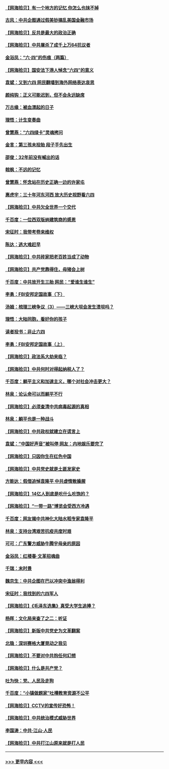 #### [【网海拾贝】有一个地方的记忆 你怎么也抹不掉](../pages/nsc993/n13009802.md?t=06100352) 
#### [古风：中共企图通过假美钞搞乱美国金融市场](../pages/nsc993/n13009626.md?t=06100352) 
#### [【网海拾贝】反共是最大的政治正确](../pages/nsc993/n13007051.md?t=06100352) 
#### [【网海拾贝】中共屠杀了成千上万64抗议者](../pages/nsc993/n13002713.md?t=06100352) 
#### [金浴凤：“六·四”的伤痕（两篇）](../pages/nsc993/n13001719.md?t=06100352) 
#### [【网海拾贝】国安法下港人悼念“六四”的意义](../pages/nsc993/n13001039.md?t=06100352) 
#### [袁斌：又到六四 网民翻墙到海外网络表达哀思](../pages/nsc993/n13000995.md?t=06100352) 
#### [颜纯钩：正义可能迟到，但不会永远缺席](../pages/nsc993/n13000920.md?t=06100352) 
#### [万古缘：被血漂起的日子](../pages/nsc993/n13000914.md?t=06100352) 
#### [理悟：计生变奏曲](../pages/nsc993/n13000414.md?t=06100352) 
#### [曾慧燕：“六四绿卡”灵魂拷问](../pages/nsc993/n13000277.md?t=06100352) 
#### [金言：第三孩未投胎 段子手先出生](../pages/nsc993/n13000215.md?t=06100352) 
#### [邵俊：32年前没有喊出的话](../pages/nsc993/n13000181.md?t=06100352) 
#### [戟枫：不远的记忆](../pages/nsc993/n13000121.md?t=06100352) 
#### [曾慧燕：怀念站在历史正确一边的许家屯](../pages/nsc993/n13000073.md?t=06100352) 
#### [惠虎宇：三十年河东河西 放大历史视野看六四](../pages/nsc993/n13000018.md?t=06100352) 
#### [【网海拾贝】中共欠全世界一个交代](../pages/nsc993/n12998706.md?t=06100352) 
#### [千百度：一位西双版纳建筑商的感恩](../pages/nsc993/n12998487.md?t=06100352) 
#### [宋征时：我带考卷来维权](../pages/nsc993/n12994088.md?t=06100352) 
#### [陈达：逃大难赶早](../pages/nsc993/n12993569.md?t=06100352) 
#### [【网海拾贝】中共砖家把老百姓当成了动物](../pages/nsc993/n12993483.md?t=06100352) 
#### [【网海拾贝】共产党靠得住，母猪会上树](../pages/nsc993/n12990730.md?t=06100352) 
#### [千百度：中共放开生三胎 网民：“爱谁生谁生”](../pages/nsc993/n12990644.md?t=06100352) 
#### [李勇：FBI安邦定国故事（下）](../pages/nsc993/n12987854.md?t=06100352) 
#### [汤姆：梳理三峡争议（3）——三峡大坝会发生溃坝吗？](../pages/nsc993/n12989806.md?t=06100352) 
#### [理悟：大陆同胞，看好你的孩子](../pages/nsc993/n12989778.md?t=06100352) 
#### [读者投书：非止六四](../pages/nsc993/n12989673.md?t=06100352) 
#### [李勇：FBI安邦定国故事（上）](../pages/nsc993/n12987749.md?t=06100352) 
#### [【网海拾贝】政法系大劫来临？](../pages/nsc993/n12987596.md?t=06100352) 
#### [【网海拾贝】中共何时对得起纳税人了？](../pages/nsc993/n12985578.md?t=06100352) 
#### [千百度：躺平主义和加速主义，哪个对社会冲击更大？](../pages/nsc993/n12985512.md?t=06100352) 
#### [林泉：论认命可以而躺平不行](../pages/nsc993/n12985505.md?t=06100352) 
#### [【网海拾贝】必须查清中共病毒起源的真相](../pages/nsc993/n12984276.md?t=06100352) 
#### [林泉：躺平也是一种战斗](../pages/nsc993/n12984194.md?t=06100352) 
#### [【网海拾贝】中共政权就建立在谎言上](../pages/nsc993/n12981880.md?t=06100352) 
#### [袁斌：“中国好声音”被叫停 网友：内地娱乐要完了](../pages/nsc993/n12981826.md?t=06100352) 
#### [【网海拾贝】只因你生在红色中国](../pages/nsc993/n12979096.md?t=06100352) 
#### [【网海拾贝】中共党史就是土匪发家史](../pages/nsc993/n12976478.md?t=06100352) 
#### [方能达：假借追悼袁隆平 中共虚情散臊腥](../pages/nsc993/n12976396.md?t=06100352) 
#### [【网海拾贝】14亿人到底是吃什么吃饱的？](../pages/nsc993/n12974125.md?t=06100352) 
#### [【网海拾贝】“一带一路”博览会受西方冷遇](../pages/nsc993/n12971787.md?t=06100352) 
#### [千百度：网友揭中共神化大陆水稻专家袁隆平](../pages/nsc993/n12971733.md?t=06100352) 
#### [林泉：支持台湾艰苦抗疫共度时艰](../pages/nsc993/n12971350.md?t=06100352) 
#### [可可：广东警方威胁牛腾宇母亲的原因](../pages/nsc993/n12971100.md?t=06100352) 
#### [金浴凤：红楼春·文革招魂曲](../pages/nsc993/n12970354.md?t=06100352) 
#### [千瑞：末时景](../pages/nsc993/n12970337.md?t=06100352) 
#### [魏京生：中共企图在巴以冲突中渔翁得利](../pages/nsc993/n12970286.md?t=06100352) 
#### [宋征时：我找到的六四军人](../pages/nsc993/n12970213.md?t=06100352) 
#### [【网海拾贝】《毛泽东选集》真受大学生追捧？](../pages/nsc993/n12968779.md?t=06100352) 
#### [杨晖：文化局来查了之二：听证](../pages/nsc993/n12966528.md?t=06100352) 
#### [【网海拾贝】新版中共党史为文革翻案](../pages/nsc993/n12967526.md?t=06100352) 
#### [北隐：深圳赛格大厦晃动之我见](../pages/nsc993/n12967393.md?t=06100352) 
#### [【网海拾贝】不要对中共抱任何幻想](../pages/nsc993/n12965222.md?t=06100352) 
#### [【网海拾贝】什么是共产党？](../pages/nsc993/n12962781.md?t=06100352) 
#### [吐为快：党、人民及走狗](../pages/nsc993/n12962747.md?t=06100352) 
#### [千百度：“小镇做题家”吐槽教育资源不公平](../pages/nsc993/n12962705.md?t=06100352) 
#### [【网海拾贝】CCTV的宣传好恐怖！](../pages/nsc993/n12959984.md?t=06100352) 
#### [【网海拾贝】中共统治模式威胁世界](../pages/nsc993/n12957622.md?t=06100352) 
#### [李国涛：中共‧江山‧人民](../pages/nsc993/n12957502.md?t=06100352) 
#### [【网海拾贝】中共打江山原来就是打人民](../pages/nsc993/n12954345.md?t=06100352) 

----
#### [ >>> 更早内容 <<< ](../indexes/nsc993-earlier.md)
